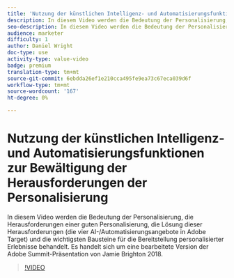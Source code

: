 ```yaml
---
title: 'Nutzung der künstlichen Intelligenz- und Automatisierungsfunktionen von Adobe Target zur Bewältigung der Herausforderungen der Personalisierung '
description: In diesem Video werden die Bedeutung der Personalisierung, die Herausforderungen einer guten Personalisierung, die Lösung dieser Herausforderungen (die vier AI-/Automatisierungsangebote in Adobe Target) und die wichtigsten Bausteine für die Bereitstellung personalisierter Erlebnisse behandelt. Es handelt sich um eine bearbeitete Version der Adobe Summit-Präsentation von Jamie Brighton 2018.
seo-description: In diesem Video werden die Bedeutung der Personalisierung, die Herausforderungen einer guten Personalisierung, die Lösung dieser Herausforderungen (die vier AI-/Automatisierungsangebote in Adobe Target) und die wichtigsten Bausteine für die Bereitstellung personalisierter Erlebnisse behandelt. Es handelt sich um eine bearbeitete Version der Adobe Summit-Präsentation von Jamie Brighton 2018.
audience: marketer
difficulty: 1
author: Daniel Wright
doc-type: use
activity-type: value-video
badge: premium
translation-type: tm+mt
source-git-commit: 6ebdda26ef1e210cca495fe9ea73c67eca039d6f
workflow-type: tm+mt
source-wordcount: '167'
ht-degree: 0%

---
```



# Nutzung der künstlichen Intelligenz- und Automatisierungsfunktionen zur Bewältigung der Herausforderungen der Personalisierung

In diesem Video werden die Bedeutung der Personalisierung, die Herausforderungen einer guten Personalisierung, die Lösung dieser Herausforderungen (die vier AI-/Automatisierungsangebote in Adobe Target) und die wichtigsten Bausteine für die Bereitstellung personalisierter Erlebnisse behandelt. Es handelt sich um eine bearbeitete Version der Adobe Summit-Präsentation von Jamie Brighton 2018.

>[!VIDEO](https://video.tv.adobe.com/v/25440/?quality=12)
